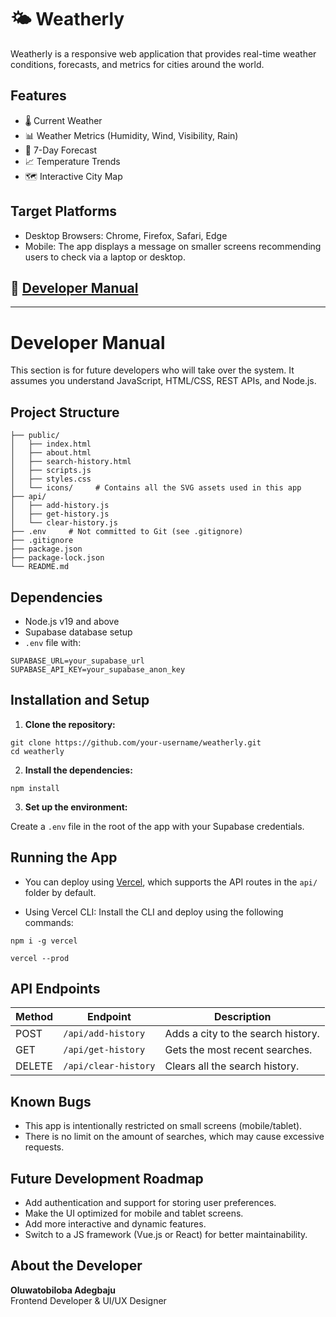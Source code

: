 # 🌤️ Weatherly

Weatherly is a responsive web application that provides real-time weather conditions, forecasts, and metrics for cities around the world.

## Features

- 🌡️ Current Weather
- 📊 Weather Metrics (Humidity, Wind, Visibility, Rain)
- 📅 7-Day Forecast
- 📈 Temperature Trends
- 🗺️ Interactive City Map

## Target Platforms

- Desktop Browsers: Chrome, Firefox, Safari, Edge
- Mobile: The app displays a message on smaller screens recommending users to check via a laptop or desktop.

## 📄 [Developer Manual](#developer-manual)

---

# Developer Manual

This section is for future developers who will take over the system. It assumes you understand JavaScript, HTML/CSS, REST APIs, and Node.js.

## Project Structure

```
├── public/
│   ├── index.html
│   ├── about.html
│   ├── search-history.html
│   ├── scripts.js
│   ├── styles.css
│   └── icons/     # Contains all the SVG assets used in this app
├── api/
│   ├── add-history.js
│   ├── get-history.js
│   └── clear-history.js
├── .env     # Not committed to Git (see .gitignore)
├── .gitignore
├── package.json
├── package-lock.json
└── README.md
```

## Dependencies

- Node.js v19 and above
- Supabase database setup
- `.env` file with:

```
SUPABASE_URL=your_supabase_url
SUPABASE_API_KEY=your_supabase_anon_key
```

## Installation and Setup

1. **Clone the repository:**

```
git clone https://github.com/your-username/weatherly.git
cd weatherly
```

2. **Install the dependencies:**

```
npm install
```

3. **Set up the environment:**

Create a `.env` file in the root of the app with your Supabase credentials.

## Running the App

- You can deploy using [Vercel](https://vercel.com), which supports the API routes in the `api/` folder by default.

- Using Vercel CLI: Install the CLI and deploy using the following commands:

```
npm i -g vercel
```

```
vercel --prod
```

## API Endpoints

| Method | Endpoint             | Description                        |
| ------ | -------------------- | ---------------------------------- |
| POST   | `/api/add-history`   | Adds a city to the search history. |
| GET    | `/api/get-history`   | Gets the most recent searches.     |
| DELETE | `/api/clear-history` | Clears all the search history.     |

## Known Bugs

- This app is intentionally restricted on small screens (mobile/tablet).
- There is no limit on the amount of searches, which may cause excessive requests.

## Future Development Roadmap

- Add authentication and support for storing user preferences.
- Make the UI optimized for mobile and tablet screens.
- Add more interactive and dynamic features.
- Switch to a JS framework (Vue.js or React) for better maintainability.

## About the Developer

**Oluwatobiloba Adegbaju**  
Frontend Developer & UI/UX Designer
